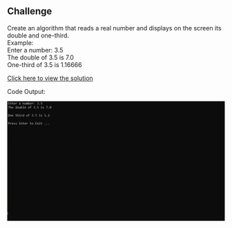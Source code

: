 ## Challenge

Create an algorithm that reads a real number and displays on the screen its double and one-third.<br>
    Example:<br>
    Enter a number: 3.5 <br>
    The double of 3.5 is 7.0 <br>
    One-third of 3.5 is 1.16666

[Click here to view the solution](https://github.com/davi-p-oliveira-11/CCodeChallengeLab/blob/main/Challenges/DoubleThird/solution.c)

Code Output:

![Output](https://github.com/davi-p-oliveira-11/CCodeChallengeLab/blob/main/Challenges/DoubleThird/screenshot.JPG)
